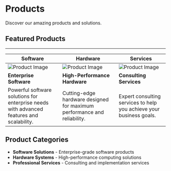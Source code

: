 # Products

Discover our amazing products and solutions.

## Featured Products

---

| Software | Hardware | Services |
|----------|----------|----------|
| ![Product Image](https://via.placeholder.com/400x300/9b59b6/ffffff?text=Software) | ![Product Image](https://via.placeholder.com/400x300/e74c3c/ffffff?text=Hardware) | ![Product Image](https://via.placeholder.com/400x300/f39c12/ffffff?text=Services) |
| **Enterprise Software** | **High-Performance Hardware** | **Consulting Services** |
| Powerful software solutions for enterprise needs with advanced features and scalability. | Cutting-edge hardware designed for maximum performance and reliability. | Expert consulting services to help you achieve your business goals. |

## Product Categories

- **Software Solutions** - Enterprise-grade software products
- **Hardware Systems** - High-performance computing solutions
- **Professional Services** - Consulting and implementation services
